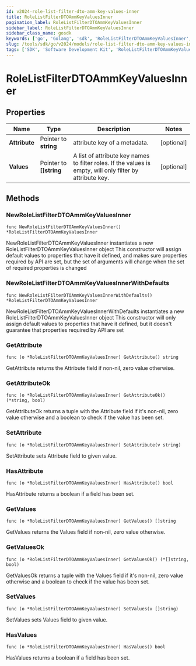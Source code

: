 ```yaml
---
id: v2024-role-list-filter-dto-amm-key-values-inner
title: RoleListFilterDTOAmmKeyValuesInner
pagination_label: RoleListFilterDTOAmmKeyValuesInner
sidebar_label: RoleListFilterDTOAmmKeyValuesInner
sidebar_class_name: gosdk
keywords: ['go', 'Golang', 'sdk', 'RoleListFilterDTOAmmKeyValuesInner', 'V2024RoleListFilterDTOAmmKeyValuesInner'] 
slug: /tools/sdk/go/v2024/models/role-list-filter-dto-amm-key-values-inner
tags: ['SDK', 'Software Development Kit', 'RoleListFilterDTOAmmKeyValuesInner', 'V2024RoleListFilterDTOAmmKeyValuesInner']
---
```


# RoleListFilterDTOAmmKeyValuesInner

## Properties

Name | Type | Description | Notes
------------ | ------------- | ------------- | -------------
**Attribute** | Pointer to **string** | attribute key of a metadata. | [optional] 
**Values** | Pointer to **[]string** | A list of attribute key names to filter roles. If the values is empty, will only filter by attribute key. | [optional] 

## Methods

### NewRoleListFilterDTOAmmKeyValuesInner

`func NewRoleListFilterDTOAmmKeyValuesInner() *RoleListFilterDTOAmmKeyValuesInner`

NewRoleListFilterDTOAmmKeyValuesInner instantiates a new RoleListFilterDTOAmmKeyValuesInner object
This constructor will assign default values to properties that have it defined,
and makes sure properties required by API are set, but the set of arguments
will change when the set of required properties is changed

### NewRoleListFilterDTOAmmKeyValuesInnerWithDefaults

`func NewRoleListFilterDTOAmmKeyValuesInnerWithDefaults() *RoleListFilterDTOAmmKeyValuesInner`

NewRoleListFilterDTOAmmKeyValuesInnerWithDefaults instantiates a new RoleListFilterDTOAmmKeyValuesInner object
This constructor will only assign default values to properties that have it defined,
but it doesn't guarantee that properties required by API are set

### GetAttribute

`func (o *RoleListFilterDTOAmmKeyValuesInner) GetAttribute() string`

GetAttribute returns the Attribute field if non-nil, zero value otherwise.

### GetAttributeOk

`func (o *RoleListFilterDTOAmmKeyValuesInner) GetAttributeOk() (*string, bool)`

GetAttributeOk returns a tuple with the Attribute field if it's non-nil, zero value otherwise
and a boolean to check if the value has been set.

### SetAttribute

`func (o *RoleListFilterDTOAmmKeyValuesInner) SetAttribute(v string)`

SetAttribute sets Attribute field to given value.

### HasAttribute

`func (o *RoleListFilterDTOAmmKeyValuesInner) HasAttribute() bool`

HasAttribute returns a boolean if a field has been set.

### GetValues

`func (o *RoleListFilterDTOAmmKeyValuesInner) GetValues() []string`

GetValues returns the Values field if non-nil, zero value otherwise.

### GetValuesOk

`func (o *RoleListFilterDTOAmmKeyValuesInner) GetValuesOk() (*[]string, bool)`

GetValuesOk returns a tuple with the Values field if it's non-nil, zero value otherwise
and a boolean to check if the value has been set.

### SetValues

`func (o *RoleListFilterDTOAmmKeyValuesInner) SetValues(v []string)`

SetValues sets Values field to given value.

### HasValues

`func (o *RoleListFilterDTOAmmKeyValuesInner) HasValues() bool`

HasValues returns a boolean if a field has been set.


